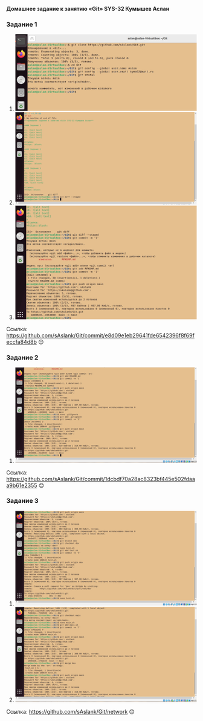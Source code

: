 **Домашнее задание к занятию «Git» SYS-32 Кумышев Аслан**

### Задание 1

1. ![alt text](https://github.com/sAslank/07/blob/main/1.jpg)
2. ![alt text](https://github.com/sAslank/07/blob/main/2.jpg)
3. ![alt text](https://github.com/sAslank/07/blob/main/3.jpg)

Ссылка:
https://github.com/sAslank/Git/commit/e8d09e1eb29641fde6542396f8f69feccfa84d8b :blush:

### Задание 2

1. ![alt text](https://github.com/sAslank/07/blob/main/2.1.jpg)

Ссылка:
https://github.com/sAslank/Git/commit/1dcbdf70a28ac8323bf445e502fdaaa9b61e2355 :blush:

### Задание 3

1. ![alt text](https://github.com/sAslank/07/blob/main/3.1.jpg)
2. ![alt text](https://github.com/sAslank/07/blob/main/3.2.jpg)

Ссылка:
https://github.com/sAslank/Git/network :blush:

